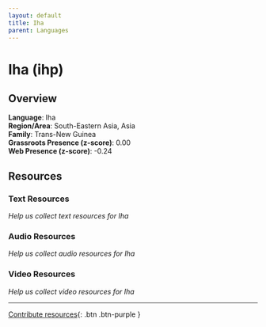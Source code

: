 ```yaml
---
layout: default
title: Iha
parent: Languages
---
```


# Iha (ihp)

## Overview

**Language**: Iha  
**Region/Area**: South-Eastern Asia, Asia  
**Family**: Trans-New Guinea  
**Grassroots Presence (z-score)**: 0.00  
**Web Presence (z-score)**: -0.24  

## Resources

### Text Resources
*Help us collect text resources for Iha*

### Audio Resources
*Help us collect audio resources for Iha*

### Video Resources
*Help us collect video resources for Iha*

---

[Contribute resources](https://forms.office.com/e/1SfLJx3u1r){: .btn .btn-purple }
